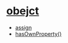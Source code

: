# [obejct](https://developer.mozilla.org/zh-CN/docs/Web/JavaScript/Reference/Global_Objects/Object)

* [assign](https://developer.mozilla.org/zh-CN/docs/Web/JavaScript/Reference/Global_Objects/Object/assign)
* [hasOwnProperty()](https://developer.mozilla.org/zh-CN/docs/Web/JavaScript/Reference/Global_Objects/Object/hasOwnProperty)

